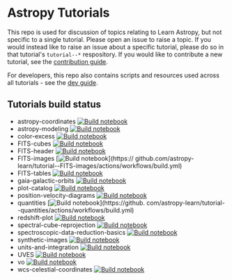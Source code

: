 # Astropy Tutorials

This repo is used for discussion of topics relating to Learn Astropy, but not specific to a single tutorial. Please open an issue to raise a topic. If you would instead like to raise an issue about a specific tutorial, please do so in that tutorial's `tutorial--*` respository. If you would like to contribute a new tutorial, see the [contribution guide](https://learn.astropy.org/contributing/).

For developers, this repo also contains scripts and resources used across all tutorials - see the [dev guide](https://github.com/astropy-learn/dev-guide).

## Tutorials build status
- astropy-coordinates [![Build notebook](https://github.com/astropy-learn/tutorial--astropy-coordinates/actions/workflows/build.yml/badge.svg)](https://github.com/astropy-learn/tutorial--astropy-coordinates/actions/workflows/build.yml)
- astropy-modeling [![Build notebook](https://github.com/astropy-learn/tutorial--astropy-modeling/actions/workflows/build.yml/badge.svg)](https://github.com/astropy-learn/tutorial--astropy-modeling/actions/workflows/build.yml)
- color-excess [![Build notebook](https://github.com/astropy-learn/tutorial--color-excess/actions/workflows/build.yml/badge.svg)](https://github.com/astropy-learn/tutorial--color-excess/actions/workflows/build.yml)
- FITS-cubes [![Build notebook](https://github.com/astropy-learn/tutorial--FITS-cubes/actions/workflows/build.yml/badge.svg)](https://github.com/astropy-learn/tutorial--FITS-cubes/actions/workflows/build.yml)
- FITS-header [![Build notebook](https://github.com/astropy-learn/tutorial--FITS-header/actions/workflows/build.yml/badge.svg)](https://github.com/astropy-learn/tutorial--FITS-header/actions/workflows/build.yml)
- FITS-images [![Build notebook](https://github.com/astropy-learn/tutorial--FITS-images/actions/workflows/build.yml/badge.svg)](https://
github.com/astropy-learn/tutorial--FITS-images/actions/workflows/build.yml)
- FITS-tables [![Build notebook](https://github.com/astropy-learn/tutorial--FITS-tables/actions/workflows/build.yml/badge.svg)](https://github.com/astropy-learn/tutorial--FITS-tables/actions/workflows/build.yml)
- gaia-galactic-orbits [![Build notebook](https://github.com/astropy-learn/tutorial--gaia-galactic-orbits/actions/workflows/build.yml/badge.svg)](https://github.com/astropy-learn/tutorial--gaia-galactic-orbits/actions/workflows/build.yml)
- plot-catalog [![Build notebook](https://github.com/astropy-learn/tutorial--plot-catalog/actions/workflows/build.yml/badge.svg)](https://github.com/astropy-learn/tutorial--plot-catalog/actions/workflows/build.yml)
- position-velocity-diagrams [![Build notebook](https://github.com/astropy-learn/tutorial--position-velocity-diagrams/actions/workflows/build.yml/badge.svg)](https://github.com/astropy-learn/tutorial--position-velocity-diagrams/actions/workflows/build.yml)
- quantities [![Build notebook](https://github.com/astropy-learn/tutorial--quantities/actions/workflows/build.yml/badge.svg)](https://github.
com/astropy-learn/tutorial--quantities/actions/workflows/build.yml)
- redshift-plot [![Build notebook](https://github.com/astropy-learn/tutorial--redshift-plot/actions/workflows/build.yml/badge.svg)](https://github.com/astropy-learn/tutorial--redshift-plot/actions/workflows/build.yml)
- spectral-cube-reprojection [![Build notebook](https://github.com/astropy-learn/tutorial--spectral-cube-reprojection/actions/workflows/build.yml/badge.svg)](https://github.com/astropy-learn/tutorial--spectral-cube-reprojection/actions/workflows/build.yml)
- spectroscopic-data-reduction-basics [![Build notebook](https://github.com/astropy-learn/tutorial--spectroscopic-data-reduction-basics/actions/workflows/build.yml/badge.svg)](https://github.com/astropy-learn/tutorial--spectroscopic-data-reduction-basics/actions/workflows/build.yml)
- synthetic-images [![Build notebook](https://github.com/astropy-learn/tutorial--synthetic-images/actions/workflows/build.yml/badge.svg)](https://github.com/astropy-learn/tutorial--synthetic-images/actions/workflows/build.yml)
- units-and-integration [![Build notebook](https://github.com/astropy-learn/tutorial--units-and-integration/actions/workflows/build.yml/badge.svg)](https://github.com/astropy-learn/tutorial--units-and-integration/actions/workflows/build.yml)
- UVES [![Build notebook](https://github.com/astropy-learn/tutorial--UVES/actions/workflows/build.yml/badge.svg)](https://github.com/astropy-learn/tutorial--UVES/actions/workflows/build.yml)
- vo [![Build notebook](https://github.com/astropy-learn/tutorial--vo/actions/workflows/build.yml/badge.svg)](https://github.com/astropy-learn/tutorial--vo/actions/workflows/build.yml)
- wcs-celestial-coordinates [![Build notebook](https://github.com/astropy-learn/tutorial--wcs-celestial-coordinates/actions/workflows/build.yml/badge.svg)](https://github.com/astropy-learn/tutorial--wcs-celestial-coordinates/actions/workflows/build.yml)
